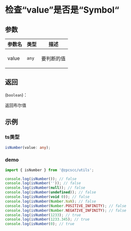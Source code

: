 # 检查“value”是否是“Symbol“

## 参数

| 参数名 | 类型             | 描述              |
| ------ | ---------------- | ----------------- |
| value  | <code>any</code> | <p>要判断的值</p> |

## 返回

(<code>boolean</code>)：<p>返回布尔值</p>

## 示例

### ts类型

```typescript
isNumber(value: any);
```

### demo

```typescript
import { isNumber } from '@zpcscc/utils';

console.log(isNumber()); // false
console.log(isNumber('')); // false
console.log(isNumber(null)); // false
console.log(isNumber(undefined)); // false
console.log(isNumber(void 0)); // false
console.log(isNumber(Number.NaN); // false
console.log(isNumber(Number.POSITIVE_INFINITY); // false
console.log(isNumber(Number.NEGATIVE_INFINITY); // false
console.log(isNumber(1233); // true
console.log(isNumber(1233.345); // true
console.log(isNumber(0); // true
```
